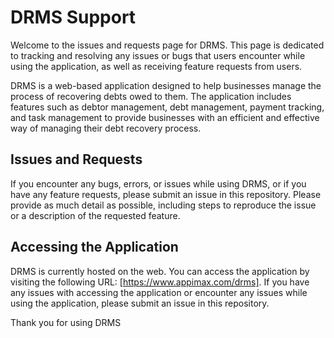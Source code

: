 # DRMS Support

Welcome to the issues and requests page for DRMS. This page is dedicated to tracking and resolving any issues or bugs that users encounter while using the application, as well as receiving feature requests from users.

DRMS is a web-based application designed to help businesses manage the process of recovering debts owed to them. The application includes features such as debtor management, debt management, payment tracking, and task management to provide businesses with an efficient and effective way of managing their debt recovery process.

## Issues and Requests

If you encounter any bugs, errors, or issues while using DRMS, or if you have any feature requests, please submit an issue in this repository. Please provide as much detail as possible, including steps to reproduce the issue or a description of the requested feature.

## Accessing the Application

DRMS is currently hosted on the web. You can access the application by visiting the following URL: [https://www.appimax.com/drms]. If you have any issues with accessing the application or encounter any issues while using the application, please submit an issue in this repository.

Thank you for using DRMS

